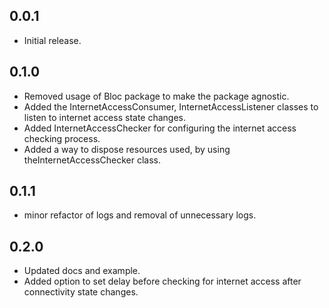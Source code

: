 ## 0.0.1

* Initial release.

## 0.1.0

* Removed usage of Bloc package to make the package agnostic.
* Added the InternetAccessConsumer, InternetAccessListener classes to listen to internet access state changes.
* Added InternetAccessChecker for configuring the internet access checking process.
* Added a way to dispose resources used, by using theInternetAccessChecker class.

## 0.1.1

* minor refactor of logs and removal of unnecessary logs.

## 0.2.0

* Updated docs and example.
* Added option to set delay before checking for internet access after connectivity state changes.
